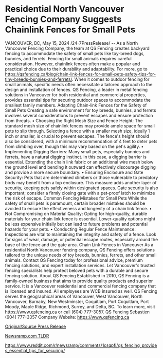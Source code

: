 # Residential North Vancouver Fencing Company Suggests Chainlink Fences for Small Pets

VANCOUVER, BC, May 15, 2024 /24-7PressRelease/ -- As a North Vancouver Fencing Company, the team at QS Fencing creates backyard fencing to accommodate the safety of small pets like toy-breed dogs, bunnies, and ferrets. Fencing for small animals requires careful consideration. However, chainlink fences often make a popular and practical choice due to their durability and adaptability. For more, go to https://qsfencing.ca/blog/chain-link-fences-for-small-pets-safety-tips-for-tiny-breeds-bunnies-and-ferrets/.   When it comes to outdoor fencing for small animals, specific needs often necessitate a tailored approach to the design and installation of fences.  QS Fencing, a leader in metal fencing solutions in Vancouver for both residential and commercial properties, provides essential tips for securing outdoor spaces to accommodate the smallest family members.  Adapting Chain-link Fences for the Safety of Small Pets  Creating a safe environment for toy breeds, bunnies, and ferrets involves several considerations to prevent escapes and ensure protection from threats.  •	Choosing the Right Mesh Size and Fence Height: The standard mesh size of chainlink fences may provide ample space for small pets to slip through. Selecting a fence with a smaller mesh size, ideally 1 inch or smaller, is crucial to prevent escapes. The fence's height should also be considered, with a minimum recommendation of 4 feet to deter pets from climbing over, though this may vary based on the pet's agility.  •	Implementing Digging Barriers: Many small pets, especially bunnies and ferrets, have a natural digging instinct. In this case, a digging barrier is essential. Extending the chain link fabric or an additional wire mesh below the ground level and bending it outward can effectively discourage digging and provide a more secure boundary.  •	Ensuring Enclosure and Gate Security: Pets that are determined climbers or those vulnerable to predatory birds may benefit from a top enclosure. This measure adds another layer of security, keeping pets safely within designated spaces. Gate security is also important; consider a firmly closing gate with a pet-proof latch to minimize the risk of escape.  Common Fencing Mistakes for Small Pets While the safety of small pets is paramount, certain broader mistakes should be avoided to ensure the effectiveness and longevity of a chain link fence.  •	Not Compromising on Material Quality: Opting for high-quality, durable materials for your chain link fence is essential. Lower-quality options might be less expensive initially but can lead to future problems and potential hazards for your pets.  •	Conducting Regular Fence Maintenance: Inspections are vital to maintaining the integrity and safety of a fence. Look for signs of wear, damage, or potential escape routes, especially around the base of the fence and the gate area.  Chain Link Fences in Vancouver  As a residential North Vancouver fencing company, QS Fencing offers solutions tailored to the unique needs of toy breeds, bunnies, ferrets, and other small animals.   Contact QS Fencing today for professional advice, premium fencing solutions, and expert installation services. Let Vancouver's trusted fencing specialists help protect beloved pets with a durable and secure fencing solution.  About QS Fencing  Established in 2010, QS Fencing is a family-owned business that aims to provide quality products and superior service. It is a Vancouver residential and commercial fencing company that is licensed and insured. All employees are WCB insured as well. QS Fencing serves the geographical areas of Vancouver, West Vancouver, North Vancouver, Burnaby, New Westminster, Coquitlam, Port Coquitlam, Port Moody, Maple Ridge, Richmond, Surrey, and Delta, BC. To learn more, visit https://www.qsfencing.ca or call (604) 777-3057.  QS Fencing Sebastien (604) 777-3057 Company Website: https://www.qsfencing.ca 

[Original/Source Press Release](https://www.24-7pressrelease.com/press-release/510888/residential-north-vancouver-fencing-company-suggests-chainlink-fences-for-small-pets)
                    

[Newsramp.com TLDR](None) 

https://www.reddit.com/r/newsramp/comments/1csqpfi/qs_fencing_provides_essential_tips_for_securing/